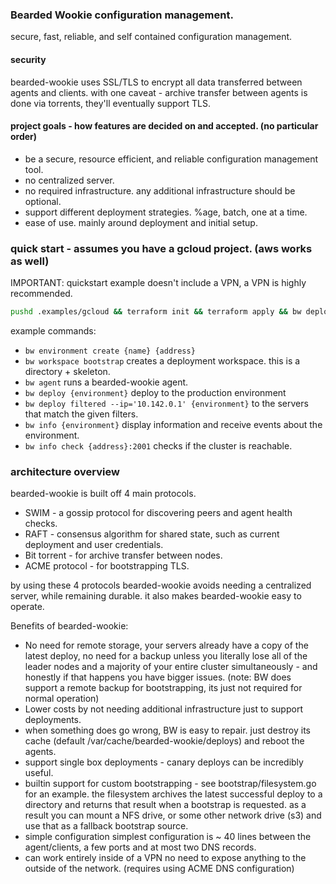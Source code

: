 ### Bearded Wookie configuration management.
secure, fast, reliable, and self contained configuration management.

#### security
bearded-wookie uses SSL/TLS to encrypt all data transferred between agents and clients.
with one caveat - archive transfer between agents is done via torrents, they'll eventually support TLS.

#### project goals - how features are decided on and accepted. (no particular order)
- be a secure, resource efficient, and reliable configuration management tool.
- no centralized server.
- no required infrastructure. any additional infrastructure should be optional.
- support different deployment strategies. %age, batch, one at a time.
- ease of use. mainly around deployment and initial setup.

### quick start - assumes you have a gcloud project. (aws works as well)
IMPORTANT: quickstart example doesn't include a VPN, a VPN is highly recommended.
```bash
pushd .examples/gcloud && terraform init && terraform apply && bw deploy example
```

example commands:  
 - `bw environment create {name} {address}`  
 - `bw workspace bootstrap` creates a deployment workspace. this is a directory + skeleton.  
 - `bw agent` runs a bearded-wookie agent.  
 - `bw deploy {environment}` deploy to the production environment  
 - `bw deploy filtered --ip='10.142.0.1' {environment}` to the servers that match the given filters.  
 - `bw info {environment}` display information and receive events about the environment.  
 - `bw info check {address}:2001` checks if the cluster is reachable.

### architecture overview
bearded-wookie is built off 4 main protocols.
- SWIM - a gossip protocol for discovering peers and agent health checks.
- RAFT - consensus algorithm for shared state, such as current deployment and user credentials.
- Bit torrent - for archive transfer between nodes.
- ACME protocol - for bootstrapping TLS.

by using these 4 protocols bearded-wookie avoids needing a centralized server, while remaining durable.
it also makes bearded-wookie easy to operate.

Benefits of bearded-wookie:
- No need for remote storage, your servers already have a copy of the latest deploy, no need for a backup unless you literally lose all of the leader nodes and a majority of your entire cluster simultaneously - and honestly if that happens you have bigger issues. (note: BW does support a remote backup for bootstrapping, its just not required for normal operation)
- Lower costs by not needing additional infrastructure just to support deployments.
- when something does go wrong, BW is easy to repair. just destroy its cache (default /var/cache/bearded-wookie/deploys) and reboot the agents.
- support single box deployments - canary deploys can be incredibly useful.
- builtin support for custom bootstrapping - see bootstrap/filesystem.go for an example. the filesystem archives the latest successful deploy to a directory and returns that result when a bootstrap is requested. as a result you can mount a NFS drive, or some other network drive (s3) and use that as a fallback bootstrap source.
- simple configuration simplest configuration is ~ 40 lines between the agent/clients, a few ports and at most two DNS records.
- can work entirely inside of a VPN no need to expose anything to the outside of the network. (requires using ACME DNS configuration)
